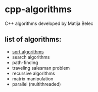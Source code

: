 # cpp-algorithms
C++ algorithms developed by Matija Belec

## list of algorithms:
* [sort algorithms](https://github.com/matijabelec/cpp-algorithms/tree/master/sort)
* search algorithms
* path-finding
* traveling salesman problem
* recursive algorithms
* matrix manipulation
* parallel (multithreaded)

